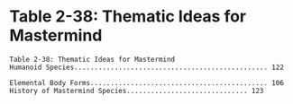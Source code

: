 # Table 2-38: Thematic Ideas for Mastermind

```
Table 2-38: Thematic Ideas for Mastermind
Humanoid Species................................................ 122

Elemental Body Forms............................................ 106
History of Mastermind Species.............................. 123
```
